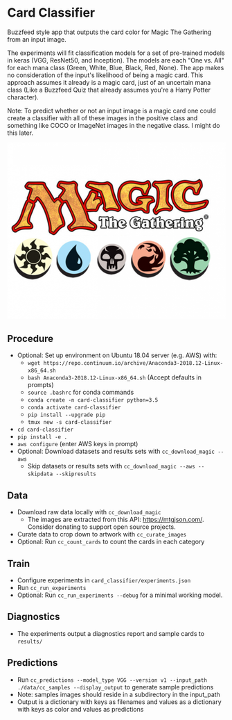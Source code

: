 # Card Classifier

Buzzfeed style app that outputs the card color for Magic The Gathering from an input image. 

The experiments will fit classification models for a set of pre-trained models in keras (VGG, ResNet50, and Inception).
The models are each "One vs. All" for each mana class (Green, White, Blue, Black, Red, None). The app makes no 
consideration of the input's likelihood of being a magic card. This approach assumes it already is a magic card, just
of an uncertain mana class (Like a Buzzfeed Quiz that already assumes you're a Harry Potter character).

Note: To predict whether or not an input image is a magic card one could create a classifier with all of these images 
in the positive class and something like COCO or ImageNet images in the negative class. I might do this later.

<img src="/docs/mtg_logo.png" alt="MTG Logo" width="512">

## Procedure

- Optional: Set up environment on Ubuntu 18.04 server (e.g. AWS) with:
    - `wget https://repo.continuum.io/archive/Anaconda3-2018.12-Linux-x86_64.sh`
    - `bash Anaconda3-2018.12-Linux-x86_64.sh` (Accept defaults in prompts)
    - `source .bashrc` for conda commands
    - `conda create -n card-classifier python=3.5`
    - `conda activate card-classifier`
    - `pip install --upgrade pip`
    - `tmux new -s card-classifier`
- `cd card-classifier`
- `pip install -e .`
- `aws configure` (enter AWS keys in prompt)
- Optional: Download datasets and results sets with `cc_download_magic --aws`
    - Skip datasets or results sets with `cc_download_magic --aws --skipdata --skipresults`
    

## Data

- Download raw data locally with `cc_download_magic`
    - The images are extracted from this API: https://mtgjson.com/. Consider donating to support open source projects.
- Curate data to crop down to artwork with `cc_curate_images`
- Optional: Run `cc_count_cards` to count the cards in each category

## Train

- Configure experiments in `card_classifier/experiments.json`
- Run `cc_run_experiments`
- Optional: Run `cc_run_experiments --debug` for a minimal working model. 

## Diagnostics

- The experiments output a diagnostics report and sample cards to `results/`

## Predictions

- Run `cc_predictions --model_type VGG --version v1 --input_path ./data/cc_samples --display_output` to generate sample 
predictions
- Note: samples images should reside in a subdirectory in the input_path
- Output is a dictionary with keys as filenames and values as a dictionary with keys as color and values as predictions



